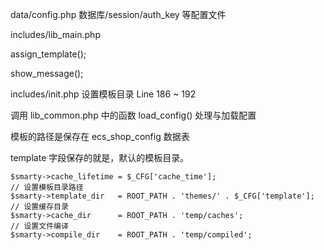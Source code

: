 

data/config.php 数据库/session/auth_key 等配置文件


includes/lib_main.php 

assign_template();

show_message();


includes/init.php 设置模板目录 Line 186 ~ 192

调用 lib_common.php 中的函数 load_config() 处理与加载配置

模板的路径是保存在 ecs_shop_config 数据表

template 字段保存的就是，默认的模板目录。


    $smarty->cache_lifetime = $_CFG['cache_time'];
	// 设置模板目录路径
    $smarty->template_dir   = ROOT_PATH . 'themes/' . $_CFG['template'];
	// 设置缓存目录
    $smarty->cache_dir      = ROOT_PATH . 'temp/caches';
	// 设置文件编译
    $smarty->compile_dir    = ROOT_PATH . 'temp/compiled';
	
	
